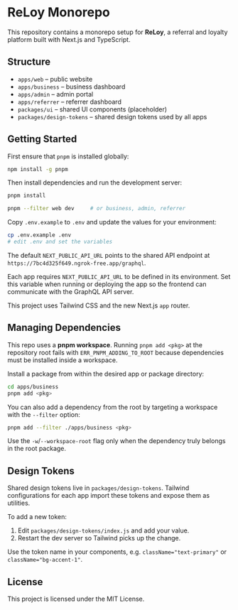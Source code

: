 # ReLoy Monorepo

This repository contains a monorepo setup for **ReLoy**, a referral and loyalty platform built with Next.js and TypeScript.

## Structure


- `apps/web` – public website
- `apps/business` – business dashboard
- `apps/admin` – admin portal
- `apps/referrer` – referrer dashboard
- `packages/ui` – shared UI components (placeholder)
- `packages/design-tokens` – shared design tokens used by all apps

## Getting Started

First ensure that `pnpm` is installed globally:

```bash
npm install -g pnpm
```

Then install dependencies and run the development server:

```bash
pnpm install

pnpm --filter web dev     # or business, admin, referrer

```
Copy `.env.example` to `.env` and update the values for your environment:

```bash
cp .env.example .env
# edit .env and set the variables
```


The default `NEXT_PUBLIC_API_URL` points to the shared API endpoint at
`https://7bc4d325f649.ngrok-free.app/graphql`.

Each app requires `NEXT_PUBLIC_API_URL` to be defined in its environment. Set
this variable when running or deploying the app so the frontend can communicate
with the GraphQL API server.

This project uses Tailwind CSS and the new Next.js `app` router.

## Managing Dependencies

This repo uses a **pnpm workspace**. Running `pnpm add <pkg>` at the repository
root fails with `ERR_PNPM_ADDING_TO_ROOT` because dependencies must be installed
inside a workspace.

Install a package from within the desired app or package directory:

```bash
cd apps/business
pnpm add <pkg>
```

You can also add a dependency from the root by targeting a workspace with the
`--filter` option:

```bash
pnpm add --filter ./apps/business <pkg>
```

Use the `-w`/`--workspace-root` flag only when the dependency truly belongs in
the root package.

## Design Tokens

Shared design tokens live in `packages/design-tokens`. Tailwind configurations
for each app import these tokens and expose them as utilities.

To add a new token:

1. Edit `packages/design-tokens/index.js` and add your value.
2. Restart the dev server so Tailwind picks up the change.

Use the token name in your components, e.g. `className="text-primary"` or
`className="bg-accent-1"`.


## License

This project is licensed under the MIT License.
